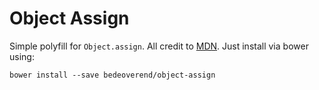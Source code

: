 # Object Assign

Simple polyfill for `Object.assign`. All credit to [MDN](https://developer.mozilla.org/en/docs/Web/JavaScript/Reference/Global_Objects/Object/assign). Just install via bower using:

`bower install --save bedeoverend/object-assign`
